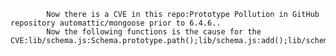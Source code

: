 
            Now there is a CVE in this repo:Prototype Pollution in GitHub repository automattic/mongoose prior to 6.4.6..
            Now the following functions is the cause for the CVE:lib/schema.js:Schema.prototype.path();lib/schema.js:add();lib/schema.js:Schema.prototype.path();lib/schema.js:add();lib/schema.js:Schema.prototype.path();lib/schema.js:add();lib/schema.js:Schema.prototype.path();lib/schema.js:add();
            